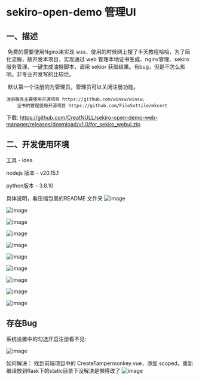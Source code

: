 # sekiro-open-demo 管理UI

## 一、描述

​	免费的需要使用Nginx来实现 wss，使用的时候网上搜了半天教程哈哈，为了简化流程，故开发本项目，实现通过 web 管理本地证书生成、nginx管理、sekiro服务管理、一键生成油猴脚本、调用 sekior 获取结果。有bug，但是不怎么影响。非专业开发写的比较烂。

​	默认第一个注册的为管理员，管理员可以关闭注册功能。

 	注册服务主要使用开源项目 https://github.com/winsw/winsw，
        证书的管理使用开源项目 https://github.com/FiloSottile/mkcert


下载: https://github.com/CreatNULL/sekiro-open-demo-web-manager/releases/download/v1.0/for_sekiro_webui.zip
	
## 二、开发使用环境

工具 - idea

nodejs 版本 - v20.15.1

python版本  - 3.8.10

具体说明，看压缩包里的README 文件夹
  ![image](https://github.com/user-attachments/assets/69373d7f-7dfa-4a74-b887-0953a9a085b0)

  ![image](https://github.com/user-attachments/assets/e43cf2fe-5610-413c-8bc1-bb06b267712e)

  ![image](https://github.com/user-attachments/assets/9fadc2a0-ef23-463a-9822-aa763da6ccdc)

  ![image](https://github.com/user-attachments/assets/10fc12de-d4f0-4c95-838b-b5728c213361)

  ![image](https://github.com/user-attachments/assets/2a7f5058-fff8-44bf-8f76-302b6c20a9db)

  ![image](https://github.com/user-attachments/assets/74760ac3-2b3c-4987-9ffa-259637076869)

  ![image](https://github.com/user-attachments/assets/ce632f52-a70f-4185-8743-4f6066040bd7)

  ![image](https://github.com/user-attachments/assets/c426d9d7-430b-4b16-bd3f-c41e33bbea2b)

  ![image](https://github.com/user-attachments/assets/02f232f7-c68f-413d-bfc3-1a5ef0a30e43)

  ![image](https://github.com/user-attachments/assets/db3b8879-ee51-4bfb-a87f-1731f6a45941)


## 存在Bug
系统设置中的勾选开启注册看不见:

![image](https://github.com/user-attachments/assets/00d041ef-30ae-4ca3-8d07-8e15a9478d5a)


如何解决：
找到前端项目中的 CreateTampermonkey.vue，添加 scoped，重新编译放到flask下的static目录下没解决是懒得改了
![image](https://github.com/user-attachments/assets/67caee9a-be1e-47df-b660-c32225c5828a)





